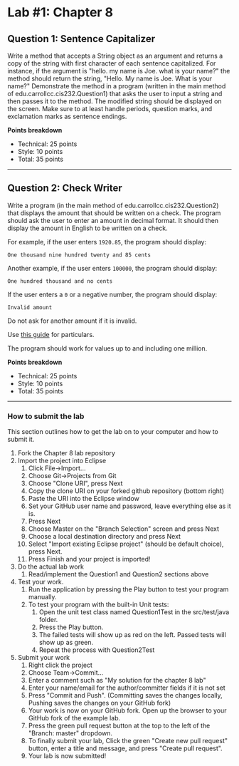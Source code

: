 # Lab #1: Chapter 8

## Question 1: Sentence Capitalizer

Write a method that accepts a String object as an argument and returns a copy of the string with first character of each sentence capitalized. For instance, if the argument is "hello. my name is Joe. what is your name?" the method should return the string, "Hello. My name is Joe. What is your name?" Demonstrate the method in a program (written in the main method of edu.carrollcc.cis232.Question1) that asks the user to input a string and then passes it to the method. The modified string should be displayed on the screen.  Make sure to at least handle periods, question marks, and exclamation marks as sentence endings.

**Points breakdown**

- Technical: 25 points
- Style: 10 points
- Total: 35 points

-----
## Question 2: Check Writer

Write a program (in the main method of edu.carrollcc.cis232.Question2) that displays the amount that should be written on a check. The program should ask the user to enter an amount in decimal format. It should then display the amount in English to be written on a check.

For example, if the user enters `1920.85`, the program should display:

`One thousand nine hundred twenty and 85 cents`

Another example, if the user enters `100000`, the program should display:

`One hundred thousand and no cents`

If the user enters a `0` or a negative number, the program should display:

`Invalid amount`

Do not ask for another amount if it is invalid.

Use [this guide](http://www.eslcafe.com/grammar/saying_large_numbers01.html) for particulars.

The program should work for values up to and including one million.

**Points breakdown**

- Technical: 25 points
- Style: 10 points
- Total: 35 points

----
### How to submit the lab
This section outlines how to get the lab on to your computer and how to submit it.

1. Fork the Chapter 8 lab repository
2. Import the project into Eclipse
	1. Click File->Import...
	2. Choose Git->Projects from Git
	3. Choose "Clone URI", press Next
	4. Copy the clone URI on your forked github repository (bottom right)
	5. Paste the URI into the Eclipse window
	6. Set your GitHub user name and password, leave everything else as it is.
	7. Press Next
	8. Choose Master on the "Branch Selection" screen and press Next
	9. Choose a local destination directory and press Next
	10. Select "Import existing Eclipse project" (should be default choice), press Next.
	11. Press Finish and your project is imported!
3. Do the actual lab work
	1. Read/implement the Question1 and Question2 sections above
5. Test your work.
	1. Run the application by pressing the Play button to test your program manually.
	2. To test your program with the built-in Unit tests: 
		1. Open the unit test class named Question1Test in the src/test/java folder.
		2. Press the Play button.
		3. The failed tests will show up as red on the left. Passed tests will show up as green.
		4. Repeat the process with Question2Test
6. Submit your work
	1. Right click the project
	2. Choose Team->Commit...
	3. Enter a comment such as "My solution for the chapter 8 lab"
	4. Enter your name/email for the author/committer fields if it is not set
	5. Press "Commit and Push". (Committing saves the changes locally, Pushing saves the changes on your GitHub fork)
	6. Your work is now on your GitHub fork.  Open up the browser to your GitHub fork of the example lab.
	7. Press the green pull request button at the top to the left of the "Branch: master" dropdown.
	8. To finally submit your lab, Click the green "Create new pull request" button, enter a title and message, and press "Create pull request".
	9. Your lab is now submitted!